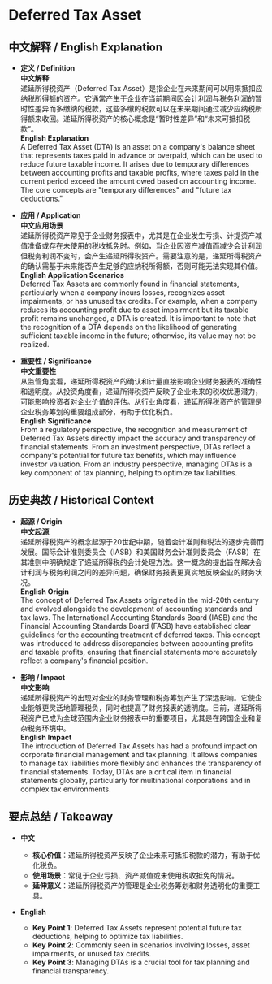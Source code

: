 # Deferred Tax Asset

## 中文解释 / English Explanation

* **定义 / Definition**  
  **中文解释**  
  递延所得税资产（Deferred Tax Asset）是指企业在未来期间可以用来抵扣应纳税所得额的资产。它通常产生于企业在当前期间因会计利润与税务利润的暂时性差异而多缴纳的税款，这些多缴的税款可以在未来期间通过减少应纳税所得额来收回。递延所得税资产的核心概念是“暂时性差异”和“未来可抵扣税款”。  
  **English Explanation**  
  A Deferred Tax Asset (DTA) is an asset on a company's balance sheet that represents taxes paid in advance or overpaid, which can be used to reduce future taxable income. It arises due to temporary differences between accounting profits and taxable profits, where taxes paid in the current period exceed the amount owed based on accounting income. The core concepts are "temporary differences" and "future tax deductions."

* **应用 / Application**  
  **中文应用场景**  
  递延所得税资产常见于企业财务报表中，尤其是在企业发生亏损、计提资产减值准备或存在未使用的税收抵免时。例如，当企业因资产减值而减少会计利润但税务利润不变时，会产生递延所得税资产。需要注意的是，递延所得税资产的确认需基于未来能否产生足够的应纳税所得额，否则可能无法实现其价值。  
  **English Application Scenarios**  
  Deferred Tax Assets are commonly found in financial statements, particularly when a company incurs losses, recognizes asset impairments, or has unused tax credits. For example, when a company reduces its accounting profit due to asset impairment but its taxable profit remains unchanged, a DTA is created. It is important to note that the recognition of a DTA depends on the likelihood of generating sufficient taxable income in the future; otherwise, its value may not be realized.

* **重要性 / Significance**  
  **中文重要性**  
  从监管角度看，递延所得税资产的确认和计量直接影响企业财务报表的准确性和透明度。从投资角度看，递延所得税资产反映了企业未来的税收优惠潜力，可能影响投资者对企业价值的评估。从行业角度看，递延所得税资产的管理是企业税务筹划的重要组成部分，有助于优化税负。  
  **English Significance**  
  From a regulatory perspective, the recognition and measurement of Deferred Tax Assets directly impact the accuracy and transparency of financial statements. From an investment perspective, DTAs reflect a company's potential for future tax benefits, which may influence investor valuation. From an industry perspective, managing DTAs is a key component of tax planning, helping to optimize tax liabilities.

## 历史典故 / Historical Context

* **起源 / Origin**  
  **中文起源**  
  递延所得税资产的概念起源于20世纪中期，随着会计准则和税法的逐步完善而发展。国际会计准则委员会（IASB）和美国财务会计准则委员会（FASB）在其准则中明确规定了递延所得税的会计处理方法。这一概念的提出旨在解决会计利润与税务利润之间的差异问题，确保财务报表更真实地反映企业的财务状况。  
  **English Origin**  
  The concept of Deferred Tax Assets originated in the mid-20th century and evolved alongside the development of accounting standards and tax laws. The International Accounting Standards Board (IASB) and the Financial Accounting Standards Board (FASB) have established clear guidelines for the accounting treatment of deferred taxes. This concept was introduced to address discrepancies between accounting profits and taxable profits, ensuring that financial statements more accurately reflect a company's financial position.

* **影响 / Impact**  
  **中文影响**  
  递延所得税资产的出现对企业的财务管理和税务筹划产生了深远影响。它使企业能够更灵活地管理税负，同时也提高了财务报表的透明度。目前，递延所得税资产已成为全球范围内企业财务报表中的重要项目，尤其是在跨国企业和复杂税务环境中。  
  **English Impact**  
  The introduction of Deferred Tax Assets has had a profound impact on corporate financial management and tax planning. It allows companies to manage tax liabilities more flexibly and enhances the transparency of financial statements. Today, DTAs are a critical item in financial statements globally, particularly for multinational corporations and in complex tax environments.

## 要点总结 / Takeaway

* **中文**  
  - **核心价值**：递延所得税资产反映了企业未来可抵扣税款的潜力，有助于优化税负。  
  - **使用场景**：常见于企业亏损、资产减值或未使用税收抵免的情况。  
  - **延伸意义**：递延所得税资产的管理是企业税务筹划和财务透明化的重要工具。  

* **English**  
  - **Key Point 1**: Deferred Tax Assets represent potential future tax deductions, helping to optimize tax liabilities.  
  - **Key Point 2**: Commonly seen in scenarios involving losses, asset impairments, or unused tax credits.  
  - **Key Point 3**: Managing DTAs is a crucial tool for tax planning and financial transparency.